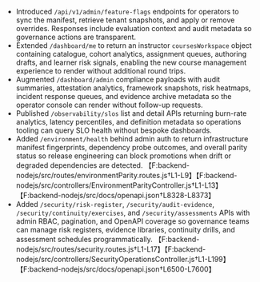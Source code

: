 - Introduced `/api/v1/admin/feature-flags` endpoints for operators to sync the manifest, retrieve tenant snapshots, and apply or remove overrides. Responses include evaluation context and audit metadata so governance actions are transparent.
- Extended `/dashboard/me` to return an instructor `coursesWorkspace` object containing catalogue, cohort analytics, assignment
  queues, authoring drafts, and learner risk signals, enabling the new course management experience to render without additional
  round trips.
- Augmented `/dashboard/admin` compliance payloads with audit summaries, attestation analytics, framework snapshots, risk heatmaps, incident response queues, and evidence archive metadata so the operator console can render without follow-up requests.
- Published `/observability/slos` list and detail APIs returning burn-rate analytics, latency percentiles, and definition metadata so operations tooling can query SLO health without bespoke dashboards.
- Added `/environment/health` behind admin auth to return infrastructure manifest fingerprints, dependency probe outcomes, and overall parity status so release engineering can block promotions when drift or degraded dependencies are detected. 【F:backend-nodejs/src/routes/environmentParity.routes.js†L1-L9】【F:backend-nodejs/src/controllers/EnvironmentParityController.js†L1-L13】【F:backend-nodejs/src/docs/openapi.json†L8328-L8373】
- Added `/security/risk-register`, `/security/audit-evidence`, `/security/continuity/exercises`, and `/security/assessments` APIs with admin RBAC, pagination, and OpenAPI coverage so governance teams can manage risk registers, evidence libraries, continuity drills, and assessment schedules programmatically. 【F:backend-nodejs/src/routes/security.routes.js†L1-L17】【F:backend-nodejs/src/controllers/SecurityOperationsController.js†L1-L199】【F:backend-nodejs/src/docs/openapi.json†L6500-L7600】

